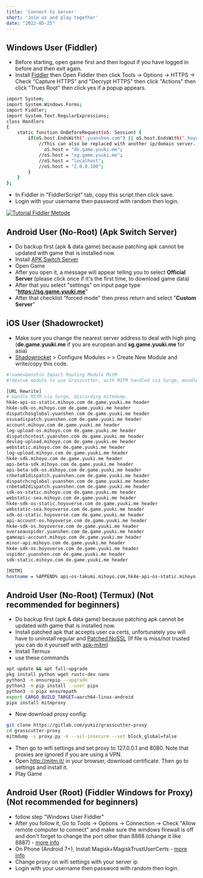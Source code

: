 ```yaml
---
title: 'Connect to Server'
short: 'Join us and play together'
date: "2022-05-25"
---
```


## Windows User (Fiddler)
- Before starting, open game first and then logout if you have logged in before and then exit again.
- Install [Fiddler](https://file.yuuki.me/0:/Project/Grasscutter/App/Proxy/PC/Fiddler/FiddlerSetup_YuukiPS.exe) then Open Fiddler then click Tools -> Options -> HTTPS -> Check "Capture HTTPS" and "Decrypt HTTPS" then click "Actions" then click "Trues Root" then click yes if a popup appears.
```sh
import System;
import System.Windows.Forms;
import Fiddler;
import System.Text.RegularExpressions;
class Handlers
{
    static function OnBeforeRequest(oS: Session) {
        if(oS.host.EndsWith(".yuanshen.com") || oS.host.EndsWith(".hoyoverse.com") || oS.host.EndsWith(".mihoyo.com")) {
            //This can also be replaced with another ip/domain server.
              oS.host = "de.game.yuuki.me";
            //oS.host = "sg.game.yuuki.me";
			//oS.host = "localhost";
            //oS.host = "2.0.0.100";
        }
    }
};
```
- In Fiddler in "FiddlerScript" tab, copy this script then click save.
- Login with your username then password with random then login.

[![Tutorial Fiddler Metode](https://youtube-md.vercel.app/IrqlU-Aaw3Q/640/360)](https://www.youtube.com/watch?v=IrqlU-Aaw3Q)

## Android User (No-Root) (Apk Switch Server)
- Do backup first (apk & data game) because patching apk cannot be updated with game that is installed now.
- Install [APK Switch Server](https://file.yuuki.me/0:/Project/Grasscutter/App/Proxy/Android/SwitchAPK/)
- Open Game
- After you open it, a message will appear telling you to select **Official Server** (please click once if it's the first time, to download game data) 
- After that you select "settings" on input page type "**https://sg.game.yuuki.me**" 
- After that checklist "forced mode" then press return and select "**Custom Server**"

## iOS User (Shadowrocket)
- Make sure you change the nearest server address to deal with high ping (**de.game.yuuki.me** if you are european and **sg.game.yuuki.me** for asia)
- [Shadowrocket](https://apps.apple.com/id/app/shadowrocket/id932747118?l=id) > Configure Modules > > Create New Module and write/copy this code.
```sh
#!name=Genshin Impact Routing Module MitM
#!desc=A module to use Grasscutter, with MITM handled via Surge, moudle written by 𝐖𝐨𝐰.

[URL Rewrite]
# Handle MITM via Surge, discarding mitmdump.
hk4e-api-os-static.mihoyo.com de.game.yuuki.me header
hk4e-sdk-os.mihoyo.com de.game.yuuki.me header
dispatchosglobal.yuanshen.com de.game.yuuki.me header
osusadispatch.yuanshen.com de.game.yuuki.me header
account.mihoyo.com de.game.yuuki.me header
log-upload-os.mihoyo.com de.game.yuuki.me header
dispatchcntest.yuanshen.com de.game.yuuki.me header
devlog-upload.mihoyo.com de.game.yuuki.me header
webstatic.mihoyo.com de.game.yuuki.me header
log-upload.mihoyo.com de.game.yuuki.me header
hk4e-sdk.mihoyo.com de.game.yuuki.me header
api-beta-sdk.mihoyo.com de.game.yuuki.me header
api-beta-sdk-os.mihoyo.com de.game.yuuki.me header
cnbeta01dispatch.yuanshen.com de.game.yuuki.me header
dispatchcnglobal.yuanshen.com de.game.yuuki.me header
cnbeta02dispatch.yuanshen.com de.game.yuuki.me header
sdk-os-static.mihoyo.com de.game.yuuki.me header
webstatic-sea.mihoyo.com de.game.yuuki.me header
hk4e-sdk-os-static.hoyoverse.com de.game.yuuki.me header
webstatic-sea.hoyoverse.com de.game.yuuki.me header
sdk-os-static.hoyoverse.com de.game.yuuki.me header
api-account-os.hoyoverse.com de.game.yuuki.me header
hk4e-sdk-os.hoyoverse.com de.game.yuuki.me header
overseauspider.yuanshen.com de.game.yuuki.me header
gameapi-account.mihoyo.com de.game.yuuki.me header
minor-api.mihoyo.com de.game.yuuki.me header
hk4e-sdk-os.hoyoverse.com de.game.yuuki.me header
uspider.yuanshen.com de.game.yuuki.me header
sdk-static.mihoyo.com de.game.yuuki.me header

[MITM]
hostname = %APPEND% api-os-takumi.mihoyo.com,hk4e-api-os-static.mihoyo.com,hk4e-sdk-os.mihoyo.com,dispatchosglobal.yuanshen.com,osusadispatch.yuanshen.com,account.mihoyo.com,log-upload-os.mihoyo.com,dispatchcntest.yuanshen.com,devlog-upload.mihoyo.com,webstatic.mihoyo.com,log-upload.mihoyo.com,hk4e-sdk.mihoyo.com,api-beta-sdk.mihoyo.com,api-beta-sdk-os.mihoyo.com,cnbeta01dispatch.yuanshen.com,dispatchcnglobal.yuanshen.com,cnbeta02dispatch.yuanshen.com,sdk-os-static.mihoyo.com,webstatic-sea.mihoyo.com,hk4e-sdk-os-static.hoyoverse.com,webstatic-sea.hoyoverse.com,sdk-os-static.hoyoverse.com,api-account-os.hoyoverse.com,hk4e-sdk-os.hoyoverse.com,overseauspider.yuanshen.com,gameapi-account.mihoyo.com,minor-api.mihoyo.com,public-data-api.mihoyo.com,uspider.yuanshen.com,sdk-static.mihoyo.com, de.game.yuuki.me
```
## Android User (No-Root) (Termux) (Not recommended for beginners)
- Do backup first (apk & data game) because patching apk cannot be updated with game that is installed now.
- Install patched apk that accepts user ca certs, unfortunately you will have to uninstall regular and [Patched NoSSL](https://file.yuuki.me/0:/Project/Grasscutter/App/Proxy/Android/NoSSL/) (If file is miss/not trusted you can do it yourself with [apk-mitm](https://github.com/shroudedcode/apk-mitm))
- Install Termux
- use these commands
```sh
apt update && apt full-upgrade
pkg install python wget rustc-dev nano
python3 -m ensurepip --upgrade
python3 -m pip install --user pipx
python3 -m pipx ensurepath
export CARGO_BUILD_TARGET=aarch64-linux-android
pipx install mitmproxy
```
- Now download proxy config: 
```sh
git clone https://gitlab.com/yukiz/grasscutter-proxy
cd grasscutter-proxy
mitmdump -s proxy.py -k --ssl-insecure --set block_global=false
```
- Then go to wifi settings and set proxy to 127.0.0.1 and 8080. Note that proxies are ignored if you are using a VPN.
- Open http://mitm.it/ in your browser, download certificate. Then go to settings and install it.
- Play Game

## Android User (Root) (Fiddler Windows for Proxy) (Not recommended for beginners)
- follow step "Windows User Fiddler"
- After you follow it, Go to Tools -> Options -> Connection -> Check "Allow remote computer to connect" and make sure the windows firewall is off and don't forget to change the port other than 8888 (change it like 8887) - [more info](https://www.telerik.com/blogs/how-to-capture-android-traffic-with-fiddler)
- On Phone (Android 7+), Install Magisk+MagiskTrustUserCerts - [more info](https://platinmods.com/threads/intercepting-https-traffic-from-apps-on-android-7-and-above-root.131373/)
- Change proxy on wifi settings with your server ip
- Login with your username then password with random then login.
